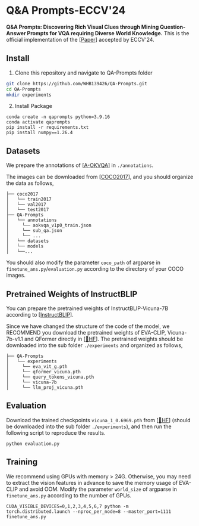 # Q&A Prompts-ECCV'24

**Q&A Prompts: Discovering Rich Visual Clues through Mining Question-Answer Prompts for VQA requiring Diverse World Knowledge.** This is the official implementation of the [[Paper](https://arxiv.org/abs/2401.10712)] accepted by ECCV'24.

## Install

1. Clone this repository and navigate to QA-Prompts folder
```bash
git clone https://github.com/WHB139426/QA-Prompts.git
cd QA-Prompts
mkdir experiments
```

2. Install Package
```Shell
conda create -n qaprompts python=3.9.16
conda activate qaprompts
pip install -r requirements.txt
pip install numpy==1.26.4
```

## Datasets

We prepare the annotations of [[A-OKVQA](https://allenai.org/project/a-okvqa/home)] in `./annotations`. 

The images can be downloaded from [[COCO2017](https://cocodataset.org/#download)], and you should organize the data as follows,

```
├── coco2017
│   └── train2017
│   └── val2017
│   └── test2017
├── QA-Prompts
│   └── annotations
│     └── aokvqa_v1p0_train.json
│     └── sub_qa.json
│     └── ...
│   └── datasets
│   └── models
│   └──...
```
You should also modify the parameter `coco_path` of argparse in `finetune_ans.py`/`evaluation.py` according to the directory of your COCO images.

## Pretrained Weights of InstructBLIP

You can prepare the pretrained weights of InstructBLIP-Vicuna-7B according to [[InstructBLIP](https://github.com/salesforce/LAVIS/tree/main/projects/instructblip)].

Since we have changed the structure of the code of the model, we RECOMMEND you download the pretrained weights of EVA-CLIP, Vicuna-7b-v1.1 and QFormer directly in [[🤗HF](https://huggingface.co/WHB139426/QAprompts/tree/main)]. The pretrained weights should be downloaded into the sub folder `./experiments` and organized as follows,

```
├── QA-Prompts
│   └── experiments
│     └── eva_vit_g.pth
│     └── qformer_vicuna.pth
│     └── query_tokens_vicuna.pth
│     └── vicuna-7b
│     └── llm_proj_vicuna.pth
```

## Evaluation

Download the trained checkpoints `vicuna_1_0.6969.pth` from [[🤗HF](https://huggingface.co/WHB139426/QAprompts/tree/main)] (should be downloaded into the sub folder `./experiments`), and then run the following script to reproduce the results.

```Shell
python evaluation.py
```

## Training

We recommend using GPUs with memory > 24G. Otherwise, you may need to extract the vision features in advance to save the memory usage of EVA-CLIP and avoid OOM. Modify the parameter `world_size` of argparse in `finetune_ans.py` according to the number of GPUs.

```Shell
CUDA_VISIBLE_DEVICES=0,1,2,3,4,5,6,7 python -m torch.distributed.launch --nproc_per_node=8 --master_port=1111 finetune_ans.py
```


